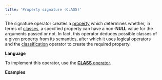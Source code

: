 ```yaml
---
title: 'Property signature (CLASS)'
---
```


The signature operator creates a [property](Properties.md) which determines whether, in terms of [classes](Classes.md), a specified property can have a non-**NULL** value for the arguments passed or not. In fact, this operator deduces possible classes of a given property from its semantics, after which it uses [logical](Logical_operators_AND_OR_NOT_XOR_.md) operators and the [classification](Classification_IS_AS_.md) operator to create the required property.

**Language**

To implement this operator, use the [**CLASS** operator](CLASS_operator.md).

**Examples**


